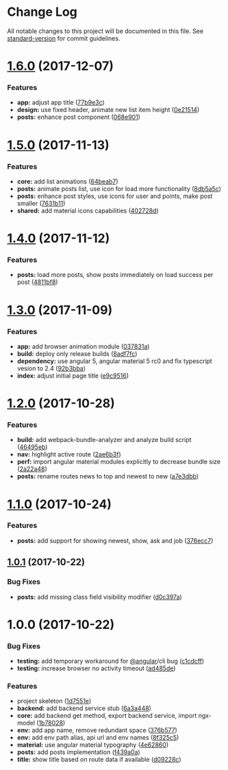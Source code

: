 # Change Log

All notable changes to this project will be documented in this file. See [standard-version](https://github.com/conventional-changelog/standard-version) for commit guidelines.

<a name="1.6.0"></a>
# [1.6.0](https://github.com/tomastrajan/ngx-model-hacker-news-example/compare/v1.5.0...v1.6.0) (2017-12-07)


### Features

* **app:** adjust app title ([77b9e3c](https://github.com/tomastrajan/ngx-model-hacker-news-example/commit/77b9e3c))
* **design:** use fixed header, animate new list item height ([0e21514](https://github.com/tomastrajan/ngx-model-hacker-news-example/commit/0e21514))
* **posts:** enhance post component ([068e901](https://github.com/tomastrajan/ngx-model-hacker-news-example/commit/068e901))



<a name="1.5.0"></a>
# [1.5.0](https://github.com/tomastrajan/ngx-model-hacker-news-example/compare/v1.4.0...v1.5.0) (2017-11-13)


### Features

* **core:** add list animations ([64beab7](https://github.com/tomastrajan/ngx-model-hacker-news-example/commit/64beab7))
* **posts:** animate posts list, use icon for load more functionality ([8db5a5c](https://github.com/tomastrajan/ngx-model-hacker-news-example/commit/8db5a5c))
* **posts:** enhance post styles, use icons for user and points, make post smaller ([7631b11](https://github.com/tomastrajan/ngx-model-hacker-news-example/commit/7631b11))
* **shared:** add material icons capabilities ([402728d](https://github.com/tomastrajan/ngx-model-hacker-news-example/commit/402728d))



<a name="1.4.0"></a>
# [1.4.0](https://github.com/tomastrajan/ngx-model-hacker-news-example/compare/v1.3.0...v1.4.0) (2017-11-12)


### Features

* **posts:** load more posts, show posts immediately on load success per post ([4811bf8](https://github.com/tomastrajan/ngx-model-hacker-news-example/commit/4811bf8))



<a name="1.3.0"></a>
# [1.3.0](https://github.com/tomastrajan/ngx-model-hacker-news-example/compare/v1.2.0...v1.3.0) (2017-11-09)


### Features

* **app:** add browser animation module ([037831a](https://github.com/tomastrajan/ngx-model-hacker-news-example/commit/037831a))
* **build:** deploy only release builds ([8adf7fc](https://github.com/tomastrajan/ngx-model-hacker-news-example/commit/8adf7fc))
* **dependency:** use angular 5, angular material 5 rc0 and fix typescript vesion to 2.4 ([92b3bba](https://github.com/tomastrajan/ngx-model-hacker-news-example/commit/92b3bba))
* **index:** adjust initial page title ([e9c9516](https://github.com/tomastrajan/ngx-model-hacker-news-example/commit/e9c9516))



<a name="1.2.0"></a>
# [1.2.0](https://github.com/tomastrajan/ngx-model-hacker-news-example/compare/v1.1.0...v1.2.0) (2017-10-28)


### Features

* **build:** add webpack-bundle-analyzer and analyze build script ([46495eb](https://github.com/tomastrajan/ngx-model-hacker-news-example/commit/46495eb))
* **nav:** highlight active route ([2ae6b3f](https://github.com/tomastrajan/ngx-model-hacker-news-example/commit/2ae6b3f))
* **perf:** import angular material modules explicitly to decrease bundle size ([2a22a48](https://github.com/tomastrajan/ngx-model-hacker-news-example/commit/2a22a48))
* **posts:** rename routes news to top and newest to new ([a7e3dbb](https://github.com/tomastrajan/ngx-model-hacker-news-example/commit/a7e3dbb))



<a name="1.1.0"></a>
# [1.1.0](https://github.com/tomastrajan/ngx-model-hacker-news-example/compare/v1.0.1...v1.1.0) (2017-10-24)


### Features

* **posts:** add support for showing newest, show, ask and job ([376ecc7](https://github.com/tomastrajan/ngx-model-hacker-news-example/commit/376ecc7))



<a name="1.0.1"></a>
## [1.0.1](https://github.com/tomastrajan/ngx-model-hacker-news-example/compare/v1.0.0...v1.0.1) (2017-10-22)


### Bug Fixes

* **posts:** add missing class field visibility modifier ([d0c397a](https://github.com/tomastrajan/ngx-model-hacker-news-example/commit/d0c397a))



<a name="1.0.0"></a>
# 1.0.0 (2017-10-22)


### Bug Fixes

* **testing:** add temporary workaround for [@angular](https://github.com/angular)/cli bug ([c1cdcff](https://github.com/tomastrajan/ngx-model-hacker-news-example/commit/c1cdcff))
* **testing:** increase browser no activity timeout ([ad485de](https://github.com/tomastrajan/ngx-model-hacker-news-example/commit/ad485de))


### Features

* project skeleton ([1d7551e](https://github.com/tomastrajan/ngx-model-hacker-news-example/commit/1d7551e))
* **backend:** add backend service stub ([6a3a448](https://github.com/tomastrajan/ngx-model-hacker-news-example/commit/6a3a448))
* **core:** add backend get method, export backend service, import ngx-model ([1b78028](https://github.com/tomastrajan/ngx-model-hacker-news-example/commit/1b78028))
* **env:** add app name, remove redundant space ([376b577](https://github.com/tomastrajan/ngx-model-hacker-news-example/commit/376b577))
* **env:** add env path alias, api url and env names ([8f325c5](https://github.com/tomastrajan/ngx-model-hacker-news-example/commit/8f325c5))
* **material:** use angular material typography ([4e62860](https://github.com/tomastrajan/ngx-model-hacker-news-example/commit/4e62860))
* **posts:** add posts implementation ([f439a0a](https://github.com/tomastrajan/ngx-model-hacker-news-example/commit/f439a0a))
* **title:** show title based on route data if available ([d09228c](https://github.com/tomastrajan/ngx-model-hacker-news-example/commit/d09228c))

